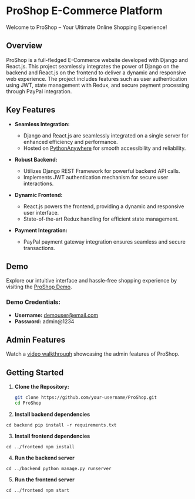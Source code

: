 # ProShop E-Commerce Platform

Welcome to ProShop – Your Ultimate Online Shopping Experience!

## Overview

ProShop is a full-fledged E-Commerce website developed with Django and React.js. This project seamlessly integrates the power of Django on the backend and React.js on the frontend to deliver a dynamic and responsive web experience. The project includes features such as user authentication using JWT, state management with Redux, and secure payment processing through PayPal integration.

## Key Features

-   **Seamless Integration:**

    -   Django and React.js are seamlessly integrated on a single server for enhanced efficiency and performance.
    -   Hosted on [PythonAnywhere](https://pranavsawant2579.pythonanywhere.com/proshop/#/) for smooth accessibility and reliability.

-   **Robust Backend:**

    -   Utilizes Django REST Framework for powerful backend API calls.
    -   Implements JWT authentication mechanism for secure user interactions.

-   **Dynamic Frontend:**

    -   React.js powers the frontend, providing a dynamic and responsive user interface.
    -   State-of-the-art Redux handling for efficient state management.

-   **Payment Integration:**
    -   PayPal payment gateway integration ensures seamless and secure transactions.

## Demo

Explore our intuitive interface and hassle-free shopping experience by visiting the [ProShop Demo](https://pranavsawant2579.pythonanywhere.com/proshop/#/).

### Demo Credentials:

-   **Username:** demouser@email.com
-   **Password:** admin@1234

## Admin Features

Watch a [video walkthrough](link-to-your-admin-video) showcasing the admin features of ProShop.

## Getting Started

1. **Clone the Repository:**

    ```bash
    git clone https://github.com/your-username/ProShop.git
    cd ProShop
    ```

2. **Install backend dependencies**

`cd backend pip install -r requirements.txt`

3. **Install frontend dependencies**

`cd ../frontend npm install`

4. **Run the backend server**

`cd ../backend python manage.py runserver`

5. **Run the frontend server**

`cd ../frontend npm start`
